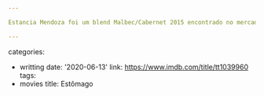 ```yaml
---

Estancia Mendoza foi um blend Malbec/Cabernet 2015 encontrado no mercado de casa, mas não foi um bom achado. Um pouco queimado, faz lembrar que mercadinho de bairro cuida de seus vinhos como a bunda. 20/04 É, tava estragado, mesmo, joguei fora.

---
```

categories:
- writting
date: '2020-06-13'
link: https://www.imdb.com/title/tt1039960
tags:
- movies
title: Estômago
